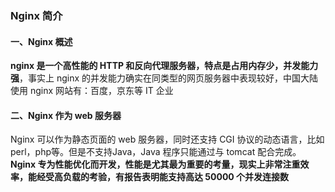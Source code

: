 



### Nginx 简介

#### 一、Nginx 概述

**nginx 是一个高性能的 HTTP 和反向代理服务器，特点是占用内存少，并发能力强**，事实上 nginx 的并发能力确实在同类型的网页服务器中表现较好，中国大陆使用 nginx 网站有：百度，京东等 IT 企业



#### 二、Nginx 作为 web 服务器

Nginx 可以作为静态页面的 web 服务器，同时还支持 CGI 协议的动态语言，比如 perl，php等。但是不支持Java，Java 程序只能通过与 tomcat 配合完成。**Nginx 专为性能优化而开发，性能是尤其最为重要的考量，现实上非常注重效率，能经受高负载的考验，有报告表明能支持高达 50000 个并发连接数**





































